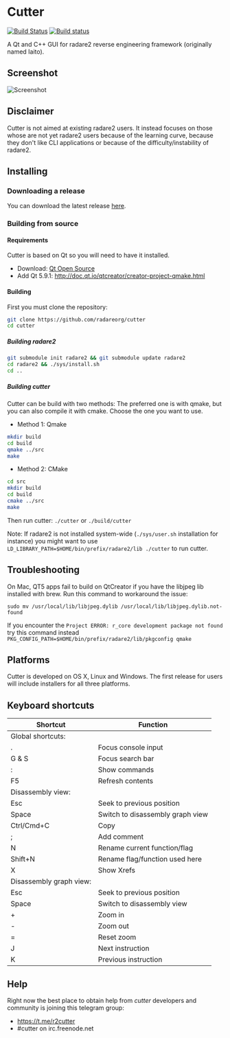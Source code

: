 # Cutter
[![Build Status](https://travis-ci.org/radareorg/cutter.svg?branch=master)](https://travis-ci.org/radareorg/cutter)
[![Build status](https://ci.appveyor.com/api/projects/status/s9rkx1dn3uy4bfdx/branch/master?svg=true)](https://ci.appveyor.com/project/radare/cutter/branch/master)

A Qt and C++ GUI for radare2 reverse engineering framework (originally named Iaito).

## Screenshot

![Screenshot](https://raw.githubusercontent.com/radareorg/cutter/master/docs/screenshot.png)

## Disclaimer

Cutter is not aimed at existing radare2 users. It instead focuses on those whose are not yet radare2 users because of the learning curve, because they don't like CLI applications or because of the difficulty/instability of radare2.

## Installing

### Downloading a release

You can download the latest release [here](https://github.com/radareorg/cutter/releases).

### Building from source

#### Requirements

Cutter is based on Qt so you will need to have it installed.
- Download: [Qt Open Source](https://info.qt.io/download-qt-for-application-development)
- Add Qt 5.9.1: http://doc.qt.io/qtcreator/creator-project-qmake.html
    
#### Building

First you must clone the repository:
```sh
git clone https://github.com/radareorg/cutter
cd cutter
```

##### Building radare2
```sh
git submodule init radare2 && git submodule update radare2
cd radare2 && ./sys/install.sh
cd ..
```

##### Building cutter

Cutter can be build with two methods: The preferred one is with qmake, but you can also compile it with cmake. Choose the one you want to use.

- Method 1: Qmake
```sh
mkdir build
cd build
qmake ../src
make
```

- Method 2: CMake
```sh
cd src
mkdir build
cd build
cmake ../src
make
```

Then run cutter: `./cutter` or `./build/cutter`

Note: If radare2 is not installed system-wide (`./sys/user.sh` installation for instance) you might want to use  `LD_LIBRARY_PATH=$HOME/bin/prefix/radare2/lib ./cutter` to run cutter.


## Troubleshooting

On Mac, QT5 apps fail to build on QtCreator if you have the libjpeg lib installed with brew. Run this command to workaround the issue:

	sudo mv /usr/local/lib/libjpeg.dylib /usr/local/lib/libjpeg.dylib.not-found
	
If you encounter the `Project ERROR: r_core development package not found` try this command instead `PKG_CONFIG_PATH=$HOME/bin/prefix/radare2/lib/pkgconfig qmake`

## Platforms

Cutter is developed on OS X, Linux and Windows. The first release for users will include installers for all three platforms.

## Keyboard shortcuts

| Shortcut | Function |
| --- | --- |
| Global shortcuts: ||
| . | Focus console input |
| G & S | Focus search bar |
| : | Show commands |
| F5 | Refresh contents |
| Disassembly view: ||
| Esc | Seek to previous position |
| Space | Switch to disassembly graph view |
| Ctrl/Cmd+C | Copy |
| ; | Add comment |
| N | Rename current function/flag |
| Shift+N | Rename flag/function used here |
| X | Show Xrefs |
| Disassembly graph view: ||
| Esc | Seek to previous position |
| Space | Switch to disassembly view |
| + | Zoom in |
| - | Zoom out |
| = | Reset zoom |
| J | Next instruction |
| K | Previous instruction |


## Help

Right now the best place to obtain help from *cutter* developers and community is joining this telegram group:

- https://t.me/r2cutter
- #cutter on irc.freenode.net
